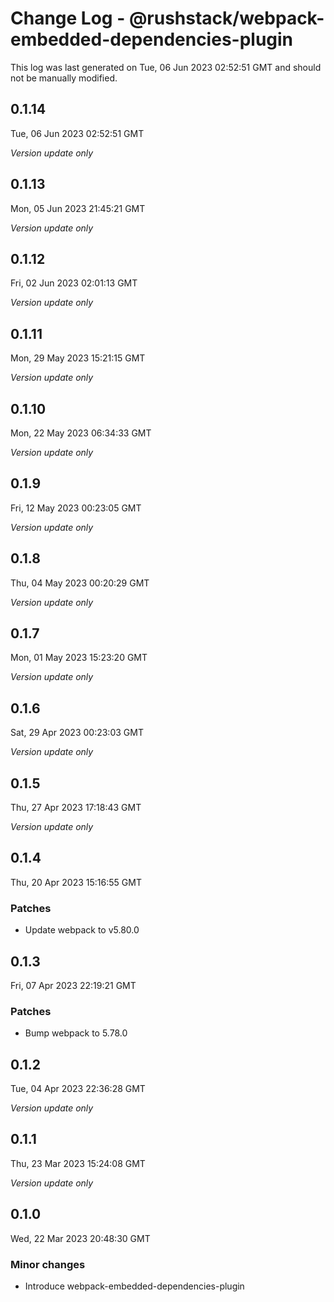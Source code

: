 # Change Log - @rushstack/webpack-embedded-dependencies-plugin

This log was last generated on Tue, 06 Jun 2023 02:52:51 GMT and should not be manually modified.

## 0.1.14
Tue, 06 Jun 2023 02:52:51 GMT

_Version update only_

## 0.1.13
Mon, 05 Jun 2023 21:45:21 GMT

_Version update only_

## 0.1.12
Fri, 02 Jun 2023 02:01:13 GMT

_Version update only_

## 0.1.11
Mon, 29 May 2023 15:21:15 GMT

_Version update only_

## 0.1.10
Mon, 22 May 2023 06:34:33 GMT

_Version update only_

## 0.1.9
Fri, 12 May 2023 00:23:05 GMT

_Version update only_

## 0.1.8
Thu, 04 May 2023 00:20:29 GMT

_Version update only_

## 0.1.7
Mon, 01 May 2023 15:23:20 GMT

_Version update only_

## 0.1.6
Sat, 29 Apr 2023 00:23:03 GMT

_Version update only_

## 0.1.5
Thu, 27 Apr 2023 17:18:43 GMT

_Version update only_

## 0.1.4
Thu, 20 Apr 2023 15:16:55 GMT

### Patches

- Update webpack to v5.80.0

## 0.1.3
Fri, 07 Apr 2023 22:19:21 GMT

### Patches

- Bump webpack to 5.78.0

## 0.1.2
Tue, 04 Apr 2023 22:36:28 GMT

_Version update only_

## 0.1.1
Thu, 23 Mar 2023 15:24:08 GMT

_Version update only_

## 0.1.0
Wed, 22 Mar 2023 20:48:30 GMT

### Minor changes

- Introduce webpack-embedded-dependencies-plugin

